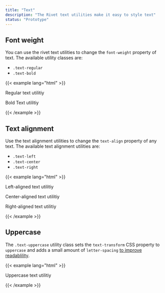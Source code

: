 ```yaml
---
title: "Text"
description: "The Rivet text utilities make it easy to style text"
status: "Prototype"
---
```

## Font weight
You can use the rivet text utilities to change the `font-weight` property of text. The available utility classes are:

- `.text-regular`
- `.text-bold`

{{< example lang="html" >}}<p class="text-regular">Regular text utilitiy</p>
<p class="text-bold">Bold Text utilitiy</p>
{{< /example >}}

## Text alignment
Use the text alignment utilities to change the `text-align` property of any text. The available text alignment utilities are:

- `.text-left`
- `.text-center`
- `.text-right`

{{< example lang="html" >}}<p class="text-left">Left-aligned text utilitiy</p>
<p class="text-center">Center-aligned text utilitiy</p>
<p class="text-right">Right-aligned text utilitiy</p>
{{< /example >}}

## Uppercase
The `.text-uppercase` utility class sets the `text-transform` CSS property to `uppercase` and adds a small amount of `letter-spacing` [to improve readablility](http://webtypography.net/2.1.6).

{{< example lang="html" >}}<p class="text-uppercase">Uppercase text utilitiy</p>
{{< /example >}}
